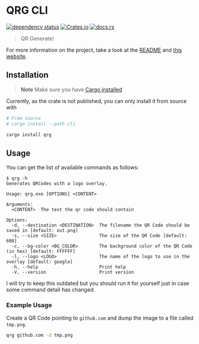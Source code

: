 # QRG CLI

[![dependency status](https://deps.rs/repo/github/AntoniosBarotsis/qr-rs/status.svg?path=cli)](https://deps.rs/repo/github/AntoniosBarotsis/qr-rs?path=cli)
[![Crates.io](https://img.shields.io/crates/v/qrg)](https://crates.io/crates/qrg)
[![docs.rs](https://img.shields.io/docsrs/qrg)](https://docs.rs/qrg)

> QR Generate!

For more information on the project, take a look at the
[README](https://github.com/AntoniosBarotsis/qr-rs#readme) and
[this website](https://antoniosbarotsis.github.io/qr-rs/).

## Installation

> **Note** Make sure you have 
  [Cargo installed](https://doc.rust-lang.org/cargo/getting-started/installation.html)

Currently, as the crate is not published, you can only install it from source with

```sh
# From source
# cargo install --path cli

cargo install qrg
```

## Usage

You can get the list of available commands as follows:

```
$ qrg -h
Generates QRCodes with a logo overlay.

Usage: qrg.exe [OPTIONS] <CONTENT>

Arguments:
  <CONTENT>  The text the qr code should contain

Options:
  -d, --destination <DESTINATION>  The filename the QR Code should be saved in [default: out.png]
  -s, --size <SIZE>                The size of the QR Code [default: 600]
  -c, --bg-color <BG_COLOR>        The background color of the QR Code (in hex) [default: FFFFFF]
  -l, --logo <LOGO>                The name of the logo to use in the overlay [default: google]
  -h, --help                       Print help
  -V, --version                    Print version
```

I will try to keep this outdated but you should run it for yourself just in case some command
detail has changed.

### Example Usage

Create a QR Code pointing to `github.com` and dump the image to a file called `tmp.png`.

```sh
qrg github.com -d tmp.png
```
